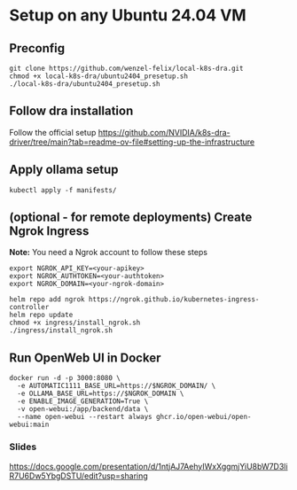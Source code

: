 # Setup on any Ubuntu 24.04 VM
## Preconfig
```
git clone https://github.com/wenzel-felix/local-k8s-dra.git
chmod +x local-k8s-dra/ubuntu2404_presetup.sh
./local-k8s-dra/ubuntu2404_presetup.sh
```
## Follow dra installation 
Follow the official setup https://github.com/NVIDIA/k8s-dra-driver/tree/main?tab=readme-ov-file#setting-up-the-infrastructure

## Apply ollama setup
```
kubectl apply -f manifests/
```

## (optional - for remote deployments) Create Ngrok Ingress
**Note:** You need a Ngrok account to follow these steps
```
export NGROK_API_KEY=<your-apikey>
export NGROK_AUTHTOKEN=<your-authtoken>
export NGROK_DOMAIN=<your-ngrok-domain>
```
```
helm repo add ngrok https://ngrok.github.io/kubernetes-ingress-controller
helm repo update
chmod +x ingress/install_ngrok.sh
./ingress/install_ngrok.sh
```

## Run OpenWeb UI in Docker
```
docker run -d -p 3000:8080 \
  -e AUTOMATIC1111_BASE_URL=https://$NGROK_DOMAIN/ \
  -e OLLAMA_BASE_URL=https://$NGROK_DOMAIN \
  -e ENABLE_IMAGE_GENERATION=True \
  -v open-webui:/app/backend/data \
  --name open-webui --restart always ghcr.io/open-webui/open-webui:main 
```


### Slides
https://docs.google.com/presentation/d/1ntjAJ7AehyIWxXggmjYiU8bW7D3liR7U6Dw5YbgDSTU/edit?usp=sharing
